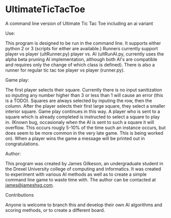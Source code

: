 # UltimateTicTacToe
A command line version of Ultimate Tic Tac Toe including an ai variant

Use:

This program is designed to be run in the command line. It supports either python 2 or 3 (scripts for either are available.)
Runners currently support player vs player (ultRunner.py) player vs. AI (ultRunAI.py, currently uses the alpha beta pruning AI implementation, although both AI's are compatible and requires only the change of which class is defined).
There is also a runner for regular tic tac toe player vs player (runner.py).

Game play:

The first player selects their square. Currently there is no input sanitization so inputing any number higher than 3 or less than 1 will cause an error (this is a TODO). Squares are always selected by inputing the row, then the column. After the player selects their first large square, they select a smaller interior square. Game play continues in this way. A player who is sent to a square which is already completed is instructed to select a square to play in. (Known bug, occasionaly when the AI is sent to such a square it will overflow. This occurs rougly 5-10% of the time such an instance occurs, but does seem to be more common in the very late game. This is being worked on). When a player wins the game a message will be printed out in congratulations.

Author:

This program was created by James Gilkeson, an undergraduate student in the Drexel University college of computing and informatics. It was created to experiment with various AI methods as well as to create a simple command line game to waste time with. The author can be contacted at james@jameshsg.com.

Contributions

Anyone is welcome to branch this and develop their own AI algorithms and scoring methods, or to create a different board.